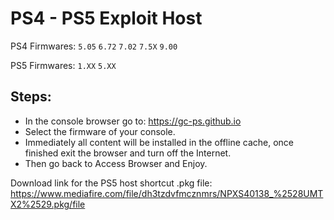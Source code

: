 # PS4 - PS5 Exploit Host
PS4 Firmwares: `5.05` `6.72` `7.02` `7.5X` `9.00`

PS5 Firmwares: `1.XX` `5.XX`

## Steps:

- In the console browser go to: https://gc-ps.github.io
- Select the firmware of your console.
- Immediately all content will be installed in the offline cache, once finished exit the browser and turn off the Internet.
- Then go back to Access Browser and Enjoy.

Download link for the PS5 host shortcut .pkg file:
https://www.mediafire.com/file/dh3tzdvfmcznmrs/NPXS40138_%2528UMTX2%2529.pkg/file

